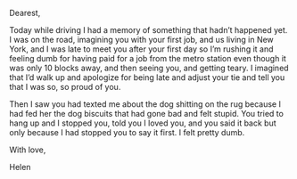 Dearest,

Today while driving I had a memory of something that hadn’t happened yet. I was on the road, imagining you with your first job, and us living in New York, and I was late to meet you after your first day so I’m rushing it and feeling dumb for having paid for a job from the metro station even though it was only 10 blocks away, and then seeing you, and getting teary. I imagined that I’d walk up and apologize for being late and adjust your tie and tell you that I was so, so proud of you.

Then I saw you had texted me about the dog shitting on the rug because I had fed her the dog biscuits that had gone bad and felt stupid. You tried to hang up and I stopped you, told you I loved you, and you said it back but only because I had stopped you to say it first. I felt pretty dumb.

With love,

Helen